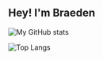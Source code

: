 ## Hey! I'm Braeden

![My GitHub stats](https://github-readme-stats.vercel.app/api?username=BraedenTurner22&show_icons=true&theme=gruvbox)

![Top Langs](https://github-readme-stats.vercel.app/api/top-langs/?username=BraedenTurner22&layout=compact)

<!--
**BraedenTurner22/BraedenTurner22** is a ✨ _special_ ✨ repository because its `README.md` (this file) appears on your GitHub profile.

Here are some ideas to get you started:

- 🔭 I’m currently working on ...
- 🌱 I’m currently learning ...
- 👯 I’m looking to collaborate on ...
- 🤔 I’m looking for help with ...
- 💬 Ask me about ...
- 📫 How to reach me: ...
- 😄 Pronouns: ...
- ⚡ Fun fact: ...
-->

